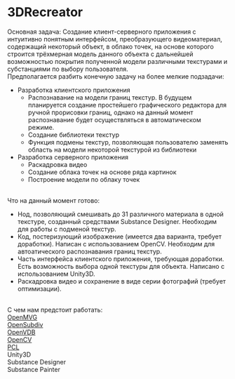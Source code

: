 ﻿# 3DRecreator


Основная задача:
Создание клиент-серверного приложения с интуитивно понятным интерфейсом, преобразующего видеоматериал, содержащий некоторый объект, в облако точек, на основе которого строится трёхмерная модель данного объекта с дальнейшей возможностью покрытия полученной модели различными текстурами и субстанциями по выбору пользователя.
<br />
Предполагается разбить конечную задачу на более мелкие подзадачи: 
<br />

<ul>
<li>Разработка клиентского приложения
	<ul>
	<li>Распознавание на модели границ текстур. В будущем планируется создание простейшего графического редактора для ручной прорисовки границ, однако на данный момент распознавание будет осуществляться в автоматическом режиме.</li>
	<li>Создание библиотеки текстур</li>
	<li>Функция подмены текстур, позволяющая пользователю заменять область на модели некоторой текстурой из библиотеки</li>
	</ul>
</li>
<li>Разработка серверного приложения
	<ul>
	<li>Раскадровка видео</li>
	<li>Создание облака точек на основе ряда картинок</li>
	<li>Построение модели по облаку точек</li>
	</ul>
</li>
</ul>
<br />
Что на данный момент готово:
<ul>
	<li>Нод, позволяющий смешивать до 31 различного материала в одной текстуре, созданный средствами Substance Designer. Необходим для работы с подменой текстур.</li>
	<li>Код, постеризующий изображение (имеется два варианта, требует доработки). Написан с использованием OpenCV. Необходим для автоатического распознавания границ текстур.</li>
	<li>Часть интерфейса клиентского приложения, требующая доработки. Есть возможность выбора одной текстуры для объекта. Написано с использованием Unity3D.</li>
	<li>Раскадровка видео и сохранение в виде серии фотографий (требует оптимизации).</li>
</ul>


<br />
С чем нам предстоит работать:
<br />
<a align="left" href="https://github.com/openMVG/openMVG/"> OpenMVG </a>
<br />
<a align="left" href="https://github.com/PixarAnimationStudios/OpenSubdiv"> OpenSubdiv </a>
<br />
<a align="left" href="http://www.openvdb.org/"> OpenVDB </a>
<br />
<a align="left" href="http://opencv.org/"> OpenCV </a>
<br />
<a align="left" href="http://pointclouds.org/"> PCL </a>
<br />
Unity3D
<br />
Substance Designer
<br />
Substance Painter
<br />


